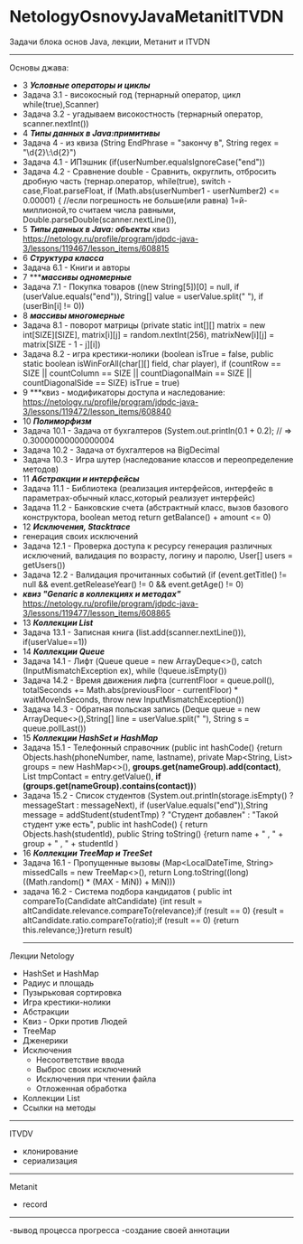 # NetologyOsnovyJavaMetanitITVDN
Задачи блока основ Java, лекции, Метанит и ITVDN
***
Основы джава:
- 3 ***Условные операторы и циклы***
- Задача 3.1 - високосный год (тернарный оператор, цикл while(true),Scanner)
- Задача 3.2 - угадываем високостность (тернарный оператор, scanner.nextInt())
- 4 ***Типы данных в Java:примитивы***
- Задача 4 - из квиза (String EndPhrase = "закончу в", String regex = "\\d{2}\\:\\d{2}")
- Задача 4.1 - ИПэшник (if(userNumber.equalsIgnoreCase("end")) 
- Задача 4.2 - Сравнение double - Сравнить, округлить, отбросить дробную часть (тернар.оператор, while(true), switch - case,Float.parseFloat,  if (Math.abs(userNumber1 - userNumber2) <= 0.00001) { //если погрешность не больше(или равна) 1=й-миллионой,то считаем числа равными, Double.parseDouble(scanner.nextLine()),
- 5 ***Типы данных в Java: объекты*** квиз https://netology.ru/profile/program/jdpdc-java-3/lessons/119467/lesson_items/608815
- 6 ***Структура класса***
- Задача 6.1 - Книги и авторы
- 7 ******массивы одномерные***
- Задача 7.1 - Покупка товаров ((new String[5])[0] = null, if (userValue.equals("end")), String[] value = userValue.split(" "), if (userBin[i] != 0))
- 8 ***массивы многомерные***
- Задача 8.1 - поворот матрицы (private static int[][] matrix = new int[SIZE][SIZE], matrix[i][j] = random.nextInt(256),  matrixNew[i][j] = matrix[SIZE - 1 - j][i])
- Задача 8.2 - игра крестики-нолики (boolean isTrue = false,  public static boolean isWinForAll(char[][] field, char player),  if (countRow == SIZE || countColumn == SIZE || countDiagonalMain == SIZE || countDiagonalSide == SIZE) isTrue = true)
- 9 ***квиз - модификаторы доступа и наследование: https://netology.ru/profile/program/jdpdc-java-3/lessons/119472/lesson_items/608840                
- 10 ***Полиморфизм***                
- Задача 10.1 - Задача от бухгалтеров (System.out.println(0.1 + 0.2); // => 0.30000000000000004 
- Задача 10.2 - Задача от бухгалтеров на BigDecimal
- Задача 10.3 - Игра шутер (наследование классов и переопределение методов)
- 11 ***Абстракции и интерфейсы***
- Задача 11.1 - Библиотека (реализация интерфейсов, интерфейс в параметрах-обычный класс,который реализует интерфейс)
- Задача 11.2 - Банковские счета (абстрактный класс, вызов базового конструктора, boolean метод return getBalance() + amount <= 0)
- 12 ***Исключения, Stacktrace***
- генерация своих исключений  
- Задача 12.1 - Проверка доступа к ресурсу генерация различных исключений, валидация по возрасту, логину и паролю, User[] users = getUsers())
- Задача 12.2 - Валидация прочитанных событий (if (event.getTitle() != null && event.getReleaseYear() != 0 && event.getAge() != 0)
- ***квиз "Genaric в коллекциях и методах"*** https://netology.ru/profile/program/jdpdc-java-3/lessons/119477/lesson_items/608865
- 13 ***Коллекции List***   
- Задача 13.1 - Записная книга (list.add(scanner.nextLine())), if(userValue==1))
- 14 ***Коллекции Queue***
- Задача 14.1 - Лифт (Queue<Integer> queue = new ArrayDeque<>(), catch (InputMismatchException ex), while (!queue.isEmpty()) 
- Задача 14.2 - Время движения лифта (currentFloor = queue.poll(), totalSeconds += Math.abs(previousFloor - currentFloor) * waitMoveInSeconds,  throw new InputMismatchException())
- Задача 14.3 - Обратная польская запись (Deque<String> queue = new ArrayDeque<>(),String[] line = userValue.split(" "),  String s = queue.pollLast())
- 15 ***Коллекции HashSet и HashMap***
- Задача 15.1 - Телефонный справочник (public int hashCode() {return Objects.hash(phoneNumber, name, lastname), private Map<String, List<Contact>> groups = new HashMap<>(), **groups.get(nameGroup).add(contact)**, List<Contact> tmpContact = entry.getValue(), **if (groups.get(nameGroup).contains(contact))**)
- Задача 15.2 - Список студентов (System.out.println(storage.isEmpty() ? messageStart : messageNext),  if (userValue.equals("end")),String message = addStudent(studentTmp) ? "Студент добавлен" : "Такой студент уже есть",  public int hashCode() {
return Objects.hash(studentId), public String toString() {return name + " , " + group + " , " + studentId )
- 16 ***Коллекции TreeMap и TreeSet***
- Задача 16.1 - Пропущенные вызовы (Map<LocalDateTime, String> missedCalls = new TreeMap<>(), return Long.toString((long) ((Math.random() * (MAX - MiN)) + MiN)))
- задача 16.2 - Система подбора кандидатов ( public int compareTo(Candidate altCandidate) {int result = altCandidate.relevance.compareTo(relevance);if (result == 0) {result = altCandidate.ratio.compareTo(ratio);if (result == 0) {return this.relevance;}}return result)
  ***
Лекции Netology
 - HashSet и HashMap
 - Радиус и площадь
 - Пузырьковая сортировка
 - Игра крестики-нолики
 - Абстракции
 - Квиз - Орки против Людей
 - TreeMap
 - Дженерики
 - Исключения
   - Несоответствие ввода
   - Выброс своих исключений
   - Исключения при чтении файла
   - Отложенная обработка
 - Коллекции List
 - Ссылки на методы
 
 ***
 ITVDV
 - клонирование
 - сериализация
 ***
 Metanit
 - record
 ***
 -вывод процесса прогресса
 -создание своей аннотации
 
